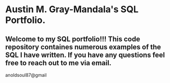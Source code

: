 # Austin M. Gray-Mandala's SQL Portfolio.

## Welcome to my SQL portfolio!!! This code repository containes numerous examples of the SQL I have written. If you have any questions feel free to reach out to me via email.
anoldsoul87@gmail
